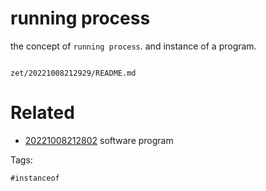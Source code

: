 # running process

the concept of `running process`.
and instance of a program.

```
```

` zet/20221008212929/README.md `

# Related

- [20221008212802](/zet/20221008212802/README.md) software program

Tags:

    #instanceof
